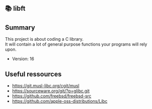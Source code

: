 ## :books: libft

## Summary

This project is about coding a C library.  
It will contain a lot of general purpose functions your programs will rely upon.  
- Version: 16

## Useful ressources

- https://git.musl-libc.org/cgit/musl
- https://sourceware.org/git/?p=glibc.git
- https://github.com/freebsd/freebsd-src
- https://github.com/apple-oss-distributions/Libc
